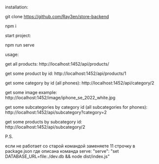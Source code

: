 installation:

  git clone https://github.com/Ray3en/store-backend
  
  npm i

start project:

  npm run serve

usage:

  get all products:
    http://localhost:1452/api/products/

  get some product by id:
    http://localhost:1452/api/products/1

  get some category by id (all phones):
    http://localhost:1452/api/category/2

  get some image example: 
    http://localhost:1452/image/iphone_se_2022_white.jpg

  get some subcategories by category id (all subcategories for phones):
    http://localhost:1452/api/subcategory?category=2

  get some products by subcategory id:
    http://localhost:1452/api/subcategory/2

P.S.

если не работает со старой командой заменяете 11 строчку в package.json где описана команда serve:
    "serve": "set DATABASE_URL=file:./dev.db && node dist/index.js"

